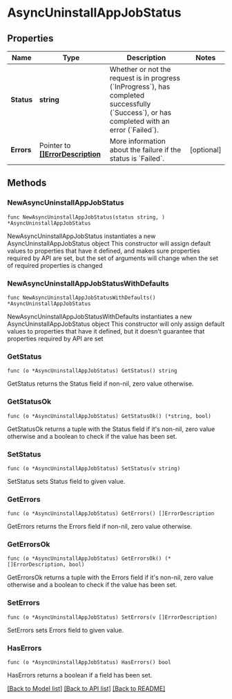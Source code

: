 # AsyncUninstallAppJobStatus

## Properties

Name | Type | Description | Notes
------------ | ------------- | ------------- | -------------
**Status** | **string** | Whether or not the request is in progress (&#x60;InProgress&#x60;), has completed successfully (&#x60;Success&#x60;), or has completed with an error (&#x60;Failed&#x60;). | 
**Errors** | Pointer to [**[]ErrorDescription**](ErrorDescription.md) | More information about the failure if the status is &#x60;Failed&#x60;. | [optional] 

## Methods

### NewAsyncUninstallAppJobStatus

`func NewAsyncUninstallAppJobStatus(status string, ) *AsyncUninstallAppJobStatus`

NewAsyncUninstallAppJobStatus instantiates a new AsyncUninstallAppJobStatus object
This constructor will assign default values to properties that have it defined,
and makes sure properties required by API are set, but the set of arguments
will change when the set of required properties is changed

### NewAsyncUninstallAppJobStatusWithDefaults

`func NewAsyncUninstallAppJobStatusWithDefaults() *AsyncUninstallAppJobStatus`

NewAsyncUninstallAppJobStatusWithDefaults instantiates a new AsyncUninstallAppJobStatus object
This constructor will only assign default values to properties that have it defined,
but it doesn't guarantee that properties required by API are set

### GetStatus

`func (o *AsyncUninstallAppJobStatus) GetStatus() string`

GetStatus returns the Status field if non-nil, zero value otherwise.

### GetStatusOk

`func (o *AsyncUninstallAppJobStatus) GetStatusOk() (*string, bool)`

GetStatusOk returns a tuple with the Status field if it's non-nil, zero value otherwise
and a boolean to check if the value has been set.

### SetStatus

`func (o *AsyncUninstallAppJobStatus) SetStatus(v string)`

SetStatus sets Status field to given value.


### GetErrors

`func (o *AsyncUninstallAppJobStatus) GetErrors() []ErrorDescription`

GetErrors returns the Errors field if non-nil, zero value otherwise.

### GetErrorsOk

`func (o *AsyncUninstallAppJobStatus) GetErrorsOk() (*[]ErrorDescription, bool)`

GetErrorsOk returns a tuple with the Errors field if it's non-nil, zero value otherwise
and a boolean to check if the value has been set.

### SetErrors

`func (o *AsyncUninstallAppJobStatus) SetErrors(v []ErrorDescription)`

SetErrors sets Errors field to given value.

### HasErrors

`func (o *AsyncUninstallAppJobStatus) HasErrors() bool`

HasErrors returns a boolean if a field has been set.


[[Back to Model list]](../README.md#documentation-for-models) [[Back to API list]](../README.md#documentation-for-api-endpoints) [[Back to README]](../README.md)


